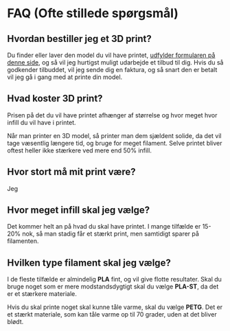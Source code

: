 # FAQ (Ofte stillede spørgsmål)

## Hvordan bestiller jeg et 3D print?
Du finder eller laver den model du vil have printet, [udfylder formularen på denne side](/faa-et-tilbud), og så vil jeg hurtigst muligt udarbejde et tilbud til dig. Hvis du så godkender tilbuddet, vil jeg sende dig en faktura, og så snart den er betalt vil jeg gå i gang med at printe din model.

## Hvad koster 3D print?
Prisen på det du vil have printet afhænger af størrelse og hvor meget hvor infill du vil have i printet.

Når man printer en 3D model, så printer man dem sjældent solide, da det vil tage væsentlig længere tid, og bruge for meget filament. Selve printet bliver oftest heller ikke stærkere ved mere end 50% infill.

## Hvor stort må mit print være?
Jeg 

## Hvor meget infill skal jeg vælge?
Det kommer helt an på hvad du skal have printet. I mange tilfælde er 15-20% nok, så man stadig får et stærkt print, men samtidigt sparer på filamenten.

## Hvilken type filament skal jeg vælge?
I de fleste tilfælde er almindelig **PLA** fint, og vil give flotte resultater. Skal du bruge noget som er mere modstandsdygtigt skal du vælge **PLA-ST**, da det er et stærkere materiale.

Hvis du skal printe noget skal kunne tåle varme, skal du vælge **PETG**. Det er et stærkt materiale, som kan tåle varme op til 70 grader, uden at det bliver blødt.